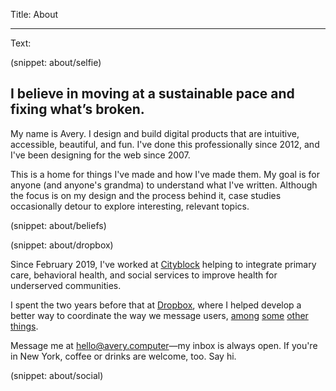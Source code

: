 Title: About

----

Text:

(snippet: about/selfie)

## I believe in moving at a sustainable pace and fixing what’s broken.

My name is Avery. I design and build digital products that are intuitive, accessible, beautiful, and fun. I've done this professionally since 2012, and I've been designing for the web since 2007.

This is a home for things I've made and how I've made them. My goal is for anyone (and anyone's grandma) to understand what I've written. Although the focus is on my design and the process behind it, case studies occasionally detour to explore interesting, relevant topics.

(snippet: about/beliefs)

(snippet: about/dropbox)

Since February 2019, I've worked at [Cityblock](https://www.cityblock.com/) helping to integrate primary care, behavioral health, and social services to improve health for underserved communities.

I spent the two years before that at [Dropbox](/work/dropbox), where I helped develop a better way to coordinate the way we message users, [among](https://dribbble.com/shots/4138623-Fit-Fill-Icon-Design-Process) [some](https://dribbble.com/shots/4309432-Design-Session-Cheat-Sheet) [other](https://dribbble.com/shots/3288748-Dropbox-Design-Book-Club) [things](https://dribbble.com/shots/3689574-Menu-Loader).

Message me at <hello@avery.computer>—my inbox is always open. If you're in New York, coffee or drinks are welcome, too. Say hi.

(snippet: about/social)
